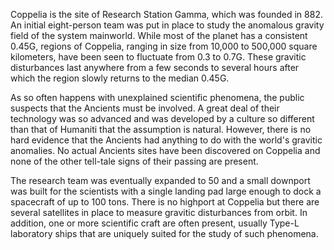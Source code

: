 Coppelia is the site of Research Station Gamma, which was founded in 882. An initial eight-person team was put in place to study the anomalous gravity field of the system mainworld. While most of the planet has a consistent 0.45G, regions of Coppelia, ranging in size from 10,000 to 500,000 square kilometers, have been seen to fluctuate from 0.3 to 0.7G. These gravitic disturbances last anywhere from a few seconds to several hours after which the region slowly returns to the median 0.45G.

As so often happens with unexplained scientific phenomena, the public suspects that the Ancients must be involved. A great deal of their technology was so advanced and was developed by a culture so different than that of Humaniti that the assumption is natural. However, there is no hard evidence that the Ancients had anything to do with the world's gravitic anomalies. No actual Ancients sites have been discovered on Coppelia and none of the other tell-tale signs of their passing are present.

The research team was eventually expanded to 50 and a small downport was built for the scientists with a single landing pad large enough to dock a spacecraft of up to 100 tons. There is no highport at Coppelia but there are several satellites in place to measure  gravitic disturbances from orbit. In addition, one or more scientific craft are often present, usually Type-L laboratory ships that are uniquely suited for the study of such phenomena.

